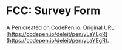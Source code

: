 # FCC: Survey Form

A Pen created on CodePen.io. Original URL: [https://codepen.io/deleit/pen/yLaYEgR](https://codepen.io/deleit/pen/yLaYEgR).


